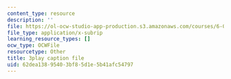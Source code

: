 ```yaml
---
content_type: resource
description: ''
file: https://ol-ocw-studio-app-production.s3.amazonaws.com/courses/6-042j-mathematics-for-computer-science-spring-2015/62dea13895403bf85d1e5b41afc54797_TeRYL7kkhqs.srt
file_type: application/x-subrip
learning_resource_types: []
ocw_type: OCWFile
resourcetype: Other
title: 3play caption file
uid: 62dea138-9540-3bf8-5d1e-5b41afc54797
---
```

